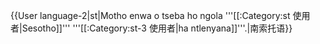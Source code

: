 {{User language-2|st|Motho enwa o tseba ho ngola '''[[:Category:st 使用者|Sesotho]]''' '''[[:Category:st-3 使用者|ha ntlenyana]]'''.|南索托语}}<noinclude>
</noinclude>
